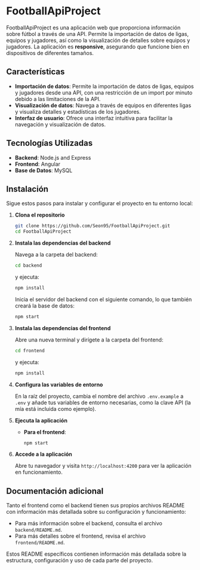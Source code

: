 # FootballApiProject

FootballApiProject es una aplicación web que proporciona información sobre fútbol a través de una API. Permite la importación de datos de ligas, equipos y jugadores, así como la visualización de detalles sobre equipos y jugadores. La aplicación es **responsive**, asegurando que funcione bien en dispositivos de diferentes tamaños.

## Características

- **Importación de datos**: Permite la importación de datos de ligas, equipos y jugadores desde una API, con una restricción de un import por minuto debido a las limitaciones de la API.
- **Visualización de datos**: Navega a través de equipos en diferentes ligas y visualiza detalles y estadísticas de los jugadores.
- **Interfaz de usuario**: Ofrece una interfaz intuitiva para facilitar la navegación y visualización de datos.

## Tecnologías Utilizadas

- **Backend**: Node.js and Express
- **Frontend**: Angular
- **Base de Datos**: MySQL

## Instalación

Sigue estos pasos para instalar y configurar el proyecto en tu entorno local:

1. **Clona el repositorio**

   ```bash
   git clone https://github.com/Seon95/FootballApiProject.git
   cd FootballApiProject
   ```

2. **Instala las dependencias del backend**

   Navega a la carpeta del backend:

   ```bash
   cd backend
   ```

   y ejecuta:

   ```bash
   npm install
   ```

   Inicia el servidor del backend con el siguiente comando, lo que también creará la base de datos:

   ```bash
   npm start
   ```

3. **Instala las dependencias del frontend**

   Abre una nueva terminal y dirígete a la carpeta del frontend:

   ```bash
   cd frontend
   ```

   y ejecuta:

   ```bash
   npm install
   ```

4. **Configura las variables de entorno**

   En la raíz del proyecto, cambia el nombre del archivo `.env.example` a `.env` y añade tus variables de entorno necesarias, como la clave API (la mía está incluida como ejemplo).

5. **Ejecuta la aplicación**

   - **Para el frontend**:

     ```bash
     npm start
     ```

6. **Accede a la aplicación**

   Abre tu navegador y visita `http://localhost:4200` para ver la aplicación en funcionamiento.

## Documentación adicional

Tanto el frontend como el backend tienen sus propios archivos README con información más detallada sobre su configuración y funcionamiento:

- Para más información sobre el backend, consulta el archivo `backend/README.md`.
- Para más detalles sobre el frontend, revisa el archivo `frontend/README.md`.

Estos README específicos contienen información más detallada sobre la estructura, configuración y uso de cada parte del proyecto.
